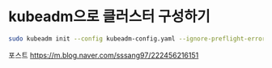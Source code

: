 # kubeadm으로 클러스터 구성하기

```bash
sudo kubeadm init --config kubeadm-config.yaml --ignore-preflight-errors=FileExisting-conntrack
```

포스트
https://m.blog.naver.com/sssang97/222456216151
